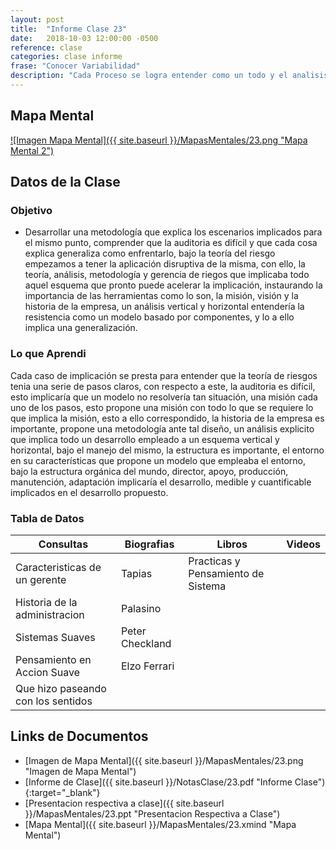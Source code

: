 ```yaml
---
layout: post
title:  "Informe Clase 23"
date:   2018-10-03 12:00:00 -0500
reference: clase
categories: clase informe
frase: "Conocer Variabilidad"
description: "Cada Proceso se logra entender como un todo y el analisis es similar, el aprovechamiento de cada uno genera los resultados obtenidos."
---
```


## Mapa Mental
<a href="{{ site.baseurl }}/MapasMentales/23.png">![Imagen Mapa Mental]({{ site.baseurl }}/MapasMentales/23.png "Mapa Mental 2")</a>

## Datos de la Clase
### Objetivo
- Desarrollar una metodología que explica los escenarios implicados para el mismo punto, comprender que la auditoria es difícil y que cada cosa explica generaliza como enfrentarlo, bajo la teoría del riesgo empezamos a tener la aplicación disruptiva de la misma, con ello, la teoría, análisis, metodología y gerencia de riegos que implicaba todo aquel esquema que pronto puede acelerar la implicación, instaurando la importancia de las herramientas como lo son, la misión, visión y la historia de la empresa, un análisis vertical y horizontal entendería la resistencia como un modelo basado por componentes, y lo a ello implica una generalización.

### Lo que Aprendi
Cada caso de implicación se presta para entender que la teoría de riesgos tenia una serie de pasos claros, con respecto a este, la auditoria es difícil, esto implicaría que un modelo no resolvería tan situación, una misión cada uno de los pasos, esto propone una misión con todo lo que se requiere lo que implica la misión, esto a ello correspondido, la historia de la empresa es importante, propone una metodología ante tal diseño, un análisis explicito que implica todo un desarrollo empleado a un esquema vertical y horizontal, bajo el manejo del mismo, la estructura es importante, el entorno en su características que propone un modelo que empleaba el entorno, bajo la estructura orgánica del mundo, director, apoyo, producción, manutención, adaptación implicaría el desarrollo, medible y cuantificable implicados en el desarrollo propuesto.

### Tabla de Datos

| Consultas                          | Biografias      | Libros                             | Videos |
| ---------                          | ----------      | ------                             | ------ |
| Caracteristicas de un gerente      | Tapias          | Practicas y Pensamiento de Sistema |        |
| Historia de la administracion      | Palasino        |                                    |        |
| Sistemas Suaves                    | Peter Checkland |                                    |        |
| Pensamiento en Accion Suave        | Elzo Ferrari    |                                    |        |
| Que hizo paseando con los sentidos |                 |                                    |        |


## Links de Documentos
- [Imagen de Mapa Mental]({{ site.baseurl }}/MapasMentales/23.png "Imagen de Mapa Mental")
- [Informe de Clase]({{ site.baseurl }}/NotasClase/23.pdf "Informe Clase"){:target="_blank"}
- [Presentacion respectiva a clase]({{ site.baseurl }}/MapasMentales/23.ppt "Presentacion Respectiva a Clase")
- [Mapa Mental]({{ site.baseurl }}/MapasMentales/23.xmind "Mapa Mental")

